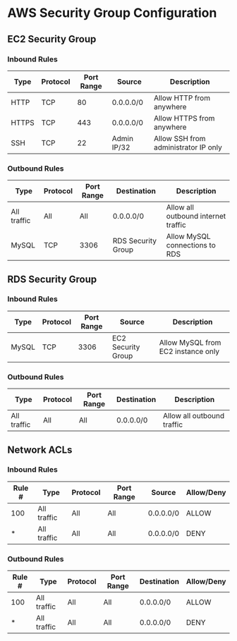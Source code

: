 # AWS Security Group Configuration

## EC2 Security Group

### Inbound Rules

| Type | Protocol | Port Range | Source | Description |
|------|----------|------------|--------|-------------|
| HTTP | TCP | 80 | 0.0.0.0/0 | Allow HTTP from anywhere |
| HTTPS | TCP | 443 | 0.0.0.0/0 | Allow HTTPS from anywhere |
| SSH | TCP | 22 | Admin IP/32 | Allow SSH from administrator IP only |

### Outbound Rules

| Type | Protocol | Port Range | Destination | Description |
|------|----------|------------|-------------|-------------|
| All traffic | All | All | 0.0.0.0/0 | Allow all outbound internet traffic |
| MySQL | TCP | 3306 | RDS Security Group | Allow MySQL connections to RDS |

## RDS Security Group

### Inbound Rules

| Type | Protocol | Port Range | Source | Description |
|------|----------|------------|--------|-------------|
| MySQL | TCP | 3306 | EC2 Security Group | Allow MySQL from EC2 instance only |

### Outbound Rules

| Type | Protocol | Port Range | Destination | Description |
|------|----------|------------|-------------|-------------|
| All traffic | All | All | 0.0.0.0/0 | Allow all outbound traffic |

## Network ACLs

### Inbound Rules

| Rule # | Type | Protocol | Port Range | Source | Allow/Deny |
|--------|------|----------|------------|--------|------------|
| 100 | All traffic | All | All | 0.0.0.0/0 | ALLOW |
| * | All traffic | All | All | 0.0.0.0/0 | DENY |

### Outbound Rules

| Rule # | Type | Protocol | Port Range | Destination | Allow/Deny |
|--------|------|----------|------------|-------------|------------|
| 100 | All traffic | All | All | 0.0.0.0/0 | ALLOW |
| * | All traffic | All | All | 0.0.0.0/0 | DENY |

